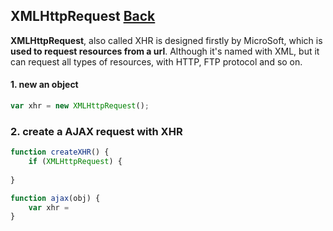 ## XMLHttpRequest [Back](./../web_api.md)

**XMLHttpRequest**, also called XHR is designed firstly by MicroSoft, which is **used to request resources from a url**. Although it's named with XML, but it can request all types of resources, with HTTP, FTP protocol and so on.

#### 1. new an object

```js
var xhr = new XMLHttpRequest();
```

### 2. create a AJAX request with XHR

```js
function createXHR() {
    if (XMLHttpRequest) {
    
}

function ajax(obj) {
    var xhr = 
}
```
